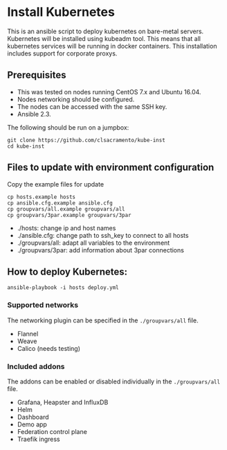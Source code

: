 # Install Kubernetes
This is an ansible script to deploy kubernetes on bare-metal servers. Kubernetes will be installed using kubeadm tool. This means that all kubernetes services will be running in docker containers. This installation includes support for corporate proxys.

## Prerequisites
* This was tested on nodes running CentOS 7.x and Ubuntu 16.04.
* Nodes networking should be configured.
* The nodes can be accessed with the same SSH key.
* Ansible 2.3.

The following should be run on a jumpbox:
~~~
git clone https://github.com/clsacramento/kube-inst
cd kube-inst
~~~

## Files to update with environment configuration
Copy the example files for update
~~~
cp hosts.example hosts
cp ansible.cfg.example ansible.cfg
cp groupvars/all.example groupvars/all
cp groupvars/3par.example groupvars/3par
~~~

 * ./hosts: change ip and host names
 * ./ansible.cfg: change path to ssh_key to connect to all hosts
 * ./groupvars/all: adapt all variables to the environment
 * ./groupvars/3par: add information about 3par connections


## How to deploy Kubernetes:
~~~
ansible-playbook -i hosts deploy.yml
~~~

### Supported networks
The networking plugin can be specified in the ```./groupvars/all``` file.
* Flannel
* Weave
* Calico (needs testing)

### Included addons
The addons can be enabled or disabled individually in the ```./groupvars/all``` file.
* Grafana, Heapster and InfluxDB
* Helm
* Dashboard
* Demo app
* Federation control plane
* Traefik ingress
